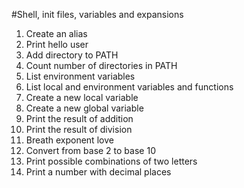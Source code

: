 #Shell, init files, variables and expansions
1. Create an alias
2. Print hello user
3. Add directory to PATH
4. Count number of directories in PATH
5. List environment variables
6. List local and environment variables and functions
7. Create a new local variable
8. Create a new global variable
9. Print the result of addition
10. Print the result of division
11. Breath exponent love
12. Convert from base 2 to base 10
13. Print possible combinations of two letters
14. Print a number with decimal places

